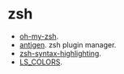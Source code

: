 # zsh

- [oh-my-zsh](https://github.com/robbyrussell/oh-my-zsh).
- [antigen](http://antigen.sharats.me/). zsh plugin manager.
- [zsh-syntax-highlighting](https://github.com/zsh-users/zsh-syntax-highlighting).
- [LS_COLORS](https://github.com/trapd00r/LS_COLORS).

